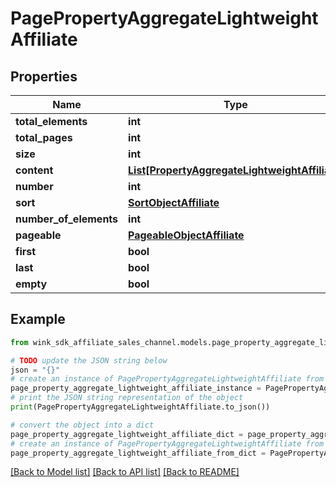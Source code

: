 # PagePropertyAggregateLightweightAffiliate


## Properties

Name | Type | Description | Notes
------------ | ------------- | ------------- | -------------
**total_elements** | **int** |  | [optional] 
**total_pages** | **int** |  | [optional] 
**size** | **int** |  | [optional] 
**content** | [**List[PropertyAggregateLightweightAffiliate]**](PropertyAggregateLightweightAffiliate.md) |  | [optional] 
**number** | **int** |  | [optional] 
**sort** | [**SortObjectAffiliate**](SortObjectAffiliate.md) |  | [optional] 
**number_of_elements** | **int** |  | [optional] 
**pageable** | [**PageableObjectAffiliate**](PageableObjectAffiliate.md) |  | [optional] 
**first** | **bool** |  | [optional] 
**last** | **bool** |  | [optional] 
**empty** | **bool** |  | [optional] 

## Example

```python
from wink_sdk_affiliate_sales_channel.models.page_property_aggregate_lightweight_affiliate import PagePropertyAggregateLightweightAffiliate

# TODO update the JSON string below
json = "{}"
# create an instance of PagePropertyAggregateLightweightAffiliate from a JSON string
page_property_aggregate_lightweight_affiliate_instance = PagePropertyAggregateLightweightAffiliate.from_json(json)
# print the JSON string representation of the object
print(PagePropertyAggregateLightweightAffiliate.to_json())

# convert the object into a dict
page_property_aggregate_lightweight_affiliate_dict = page_property_aggregate_lightweight_affiliate_instance.to_dict()
# create an instance of PagePropertyAggregateLightweightAffiliate from a dict
page_property_aggregate_lightweight_affiliate_from_dict = PagePropertyAggregateLightweightAffiliate.from_dict(page_property_aggregate_lightweight_affiliate_dict)
```
[[Back to Model list]](../README.md#documentation-for-models) [[Back to API list]](../README.md#documentation-for-api-endpoints) [[Back to README]](../README.md)


